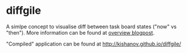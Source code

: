 diffgile
========

A simlpe concept to visualise diff between task board states ("now" vs "then"). More information can be found at [overview blogpost](http://kishanov.roon.io/20-9-2014).

"Compiled" application can be found at http://kishanov.github.io/diffgile/
